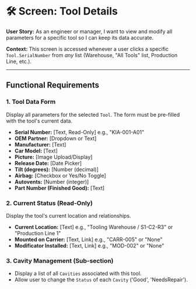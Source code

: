 # 🛠️ Screen: Tool Details

**User Story:** As an engineer or manager, I want to view and modify all parameters for a specific tool so I can keep its data accurate.

**Context:** This screen is accessed whenever a user clicks a specific `Tool.SerialNumber` from *any* list (Warehouse, "All Tools" list, Production Line, etc.).

---

## Functional Requirements

### 1. Tool Data Form
Display all parameters for the selected `Tool`. The form must be pre-filled with the tool's current data.

* **Serial Number:** [Text, Read-Only] e.g., "KIA-001-A01"
* **OEM Partner:** [Dropdown or Text]
* **Manufacturer:** [Text]
* **Car Model:** [Text]
* **Picture:** [Image Upload/Display]
* **Release Date:** [Date Picker]
* **Tilt (degrees):** [Number (decimal)]
* **Airbag:** [Checkbox or Yes/No Toggle]
* **Autovents:** [Number (integer)]
* **Part Number (Finished Good):** [Text]

### 2. Current Status (Read-Only)
Display the tool's current location and relationships.
* **Current Location:** [Text] e.g., "Tooling Warehouse / S1-C2-R3" or "Production Line 1"
* **Mounted on Carrier:** [Text, Link] e.g., "CARR-005" or "None"
* **Modificator Installed:** [Text, Link] e.g., "MOD-002" or "None"

### 3. Cavity Management (Sub-section)
* Display a list of all `Cavities` associated with this tool.
* Allow user to change the `Status` of each `Cavity` ('Good', 'NeedsRepair').
